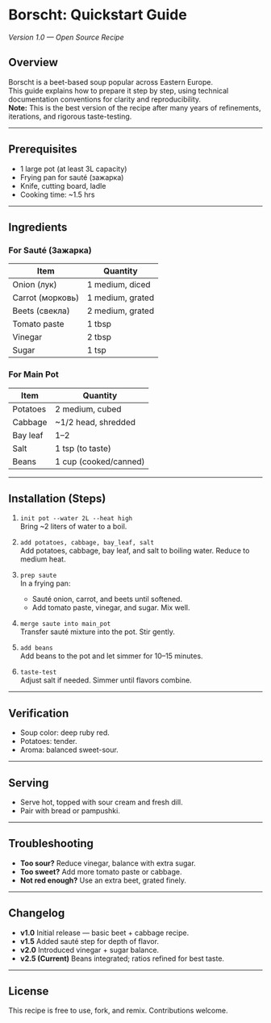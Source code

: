 # Borscht: Quickstart Guide
*Version 1.0 — Open Source Recipe*

## Overview
Borscht is a beet-based soup popular across Eastern Europe.  
This guide explains how to prepare it step by step, using technical documentation conventions for clarity and reproducibility.  
**Note:** This is the best version of the recipe after many years of refinements, iterations, and rigorous taste-testing.

---

## Prerequisites
- 1 large pot (at least 3L capacity)  
- Frying pan for sauté (зажарка)  
- Knife, cutting board, ladle  
- Cooking time: ~1.5 hrs  

---

## Ingredients

### For Sauté (Зажарка)
| Item           | Quantity          |
|----------------|------------------|
| Onion (лук)    | 1 medium, diced  |
| Carrot (морковь)| 1 medium, grated|
| Beets (свекла) | 2 medium, grated |
| Tomato paste   | 1 tbsp           |
| Vinegar        | 2 tbsp           |
| Sugar          | 1 tsp            |

### For Main Pot
| Item         | Quantity             |
|--------------|----------------------|
| Potatoes     | 2 medium, cubed      |
| Cabbage      | ~1/2 head, shredded  |
| Bay leaf     | 1–2                  |
| Salt         | 1 tsp (to taste)     |
| Beans        | 1 cup (cooked/canned)|

---

## Installation (Steps)

1. `init pot --water 2L --heat high`  
   Bring ~2 liters of water to a boil.  

2. `add potatoes, cabbage, bay_leaf, salt`  
   Add potatoes, cabbage, bay leaf, and salt to boiling water. Reduce to medium heat.  

3. `prep saute`  
   In a frying pan:  
   - Sauté onion, carrot, and beets until softened.  
   - Add tomato paste, vinegar, and sugar. Mix well.  

4. `merge saute into main_pot`  
   Transfer sauté mixture into the pot. Stir gently.  

5. `add beans`  
   Add beans to the pot and let simmer for 10–15 minutes.  

6. `taste-test`  
   Adjust salt if needed. Simmer until flavors combine.  

---

## Verification
- Soup color: deep ruby red.  
- Potatoes: tender.  
- Aroma: balanced sweet-sour.  

---

## Serving
- Serve hot, topped with sour cream and fresh dill.  
- Pair with bread or pampushki.  

---

## Troubleshooting
- **Too sour?** Reduce vinegar, balance with extra sugar.  
- **Too sweet?** Add more tomato paste or cabbage.  
- **Not red enough?** Use an extra beet, grated finely.  

---

## Changelog
- **v1.0** Initial release — basic beet + cabbage recipe.  
- **v1.5** Added sauté step for depth of flavor.  
- **v2.0** Introduced vinegar + sugar balance.  
- **v2.5 (Current)** Beans integrated; ratios refined for best taste.  

---

## License
This recipe is free to use, fork, and remix. Contributions welcome.
